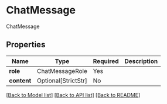 # ChatMessage

ChatMessage

## Properties
| Name | Type | Required | Description |
| ------------ | ------------- | ------------- | ------------- |
**role** | ChatMessageRole | Yes |  |
**content** | Optional[StrictStr] | No |  |


[[Back to Model list]](../../../README.md#models-v2-link) [[Back to API list]](../../../README.md#apis-v2-link) [[Back to README]](../../../README.md)
